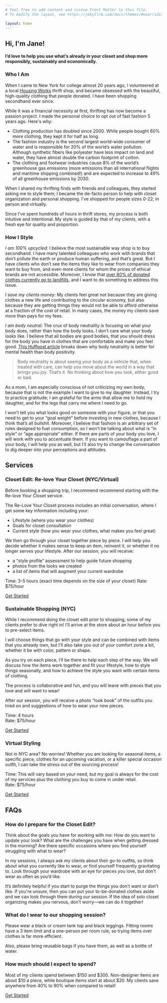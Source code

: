 ```yaml
---
# Feel free to add content and custom Front Matter to this file.
# To modify the layout, see https://jekyllrb.com/docs/themes/#overriding-theme-defaults

layout: home
---
```

<section>
<h2 data-header-item="about">Hi, I'm Jane!</h2>

<h4 class="text-center">I’d love to help you use what’s already in your closet and shop more responsibly, sustainably and economically.</h4>

<h3>Who I Am</h3>

<p>When I came to New York for college almost 20 years ago, I volunteered at a local <a href="https://www.housingworks.org/" target="_blank">Housing Works</a> thrift shop, and became obsessed with the beautiful, high-quality clothing that people donated. I have been shopping secondhand ever since.</p>

<p>While it was a financial necessity at first, thrifting has now become a passion project. I made the personal choice to opt out of fast fashion 5 years ago. Here's why:</p>

<ul>
<li>Clothing production has doubled since 2000. While people bought 60% more clothing, they kept it for half as long.</li>
<li>The fashion industry is the second largest world-wide consumer of water and is responsible for 20% of the world’s water pollution. Although synthetic fibers like polyester have less impact on land and water, they have almost double the carbon footprint of cotton.</li>
<li>The clothing and footwear industries cause 8% of the world’s greenhouse gas emissions (more emissions than all international flights and maritime shipping combined!) and are expected to increase to 49% of all greenhouse emissions by 2030.</li>
</ul>

<p>When I shared my thrifting finds with friends and colleagues, they started asking me to style them; I became the de-facto person to help with closet organization and personal shopping. I’ve shopped for people sizes 0-22, in person and virtually.</p>

<p id="services">Since I’ve spent hundreds of hours in thrift stores, my process is both intuitive and intentional. My style is guided by that of my clients, with a fresh eye for quality and proportion.</p>

<h3>How I Style</h3>

<p><em>I am 100% upcycled:</em> I believe the most sustainable way shop is to buy secondhand. I have many talented colleagues who work with brands that don’t pollute the earth or produce human suffering, and that’s great. But I have clients who don’t see the items they like to wear from companies they want to buy from, and even more clients for whom the prices of ethical brands are not accessible. Moreover, I know that <a href="https://scienceline.org/2018/06/the-troubled-second-life-of-donated-clothes/" target="blank">over 80% of donated clothes currently go to landfills</a>, and I want to do something to address this issue.</p>

<p><em>I save my clients money:</em> My clients feel great not because they are giving clothes a new life and contributing to the circular economy, but also because they are getting things they would not be able to afford otherwise at a fraction of the cost of retail. In many cases, the money my clients save more than pays for my fees.</p>

<p><em>I am body neutral:</em> The crux of body neutrality is focusing on what your body does, rather than how the body looks. I don’t care what your body looks like. I believe that all bodies are good bodies, that you should dress for the body you have in clothes that are comfortable and make you feel good. <a href="https://www.huffpost.com/entry/what-is-body-neutrality_n_5b61d8f9e4b0de86f49d31b4" target="_blank">This Huffpost article</a> breaks down why body neutrality is better for mental health than body positivity.</p>

<blockquote>Body neutrality is about seeing your body as a vehicle that, when treated with care, can help you move about the world in a way that brings you joy. That’s it. No thinking about how you look, either good or bad.</blockquote>

<p>As a mom, I am especially conscious of not criticizing my own body, because that is not the example I want to give to my daughter.  Instead, I try to practice gratitude; I am grateful for the arms that allow me to hold my daughter, and for the legs that carry me where I need to go.</p>

<p>I won’t tell you what looks good on someone with your figure, or that you need to get to your “goal weight” before investing in new clothes, because I think that’s all bullshit. Moreover, I believe that fashion is an arbitrary set of rules designed to fuel consumption, so I won’t be talking about what is “in style” or “age appropriate” either.  If there are parts of your body you love, I will work with you to accentuate them. If you want to camouflage a part of your body, I will help you as well, but I’ll also try to change the conversation to dig deeper into your perceptions and attitudes.</p>
</section>

<div class="services">

<h2 data-header-item="services">Services</h2>

<div class="service">

<h3>Closet Edit: Re-love Your Closet (NYC/Virtual)</h3>

<p>Before booking a shopping trip, I recommend recommend starting with the Re-love Your Closet service.</p>

<p>The Re-Love Your Closet process includes an initial conversation, where I get some key information including your:</p>

<ul>
<li>Lifestyle (where you wear your clothes)</li>
<li>Goals for closet consultation</li>
<li>Current style (how you wear your clothes, what makes you feel great)</li>
</ul>

<p>We then go through your closet together piece by piece. I will help you decide whether it makes sense to keep an item, reinvent it, or whether it no longer serves your lifestyle. After our session, you will receive:</p>

<ul>
<li>a “style profile” assessment to help guide future shopping</li>
<li>photos from the looks we created</li>
<li>a list of items that will augment your current wardrobe</li>
</ul>

<p>Time: 3-5 hours (exact time depends on the size of your closet)
Rate: $75/hour</p>

<a href="/start" class="button">Get Started</a>

</div>
<div class="service">

<h3>Sustainable Shopping (NYC)</h3>

<p>While I recommend doing the closet edit prior to shopping, some of my clients prefer to dive right in! I’ll arrive at the store about an hour before you to pre-select items.</p>

<p>I will choose things that go with your style and can be combined with items that you already own, but I’ll also take you out of your comfort zone a bit, whether it be with color, pattern or shape.</p>

<p>As you try on each piece, I’ll be there to help each step of the way. We will discuss how the items work together and fit your lifestyle, how to style things seasonally, and how to achieve the style you want with certain items of clothing.</p>

<p>The process is collaborative and fun, and you will leave with pieces that you love and will want to wear!</p>

<p>After our session, you will receive a photo “look book” of the outfits you tried on and suggestions of how to wear your new pieces.</p>

<p>Time: 4 hours<br/>
Rate: $75/hour</p>

<a href="/start" class="button">Get Started</a>

</div>

<div class="service">

<h3>Virtual Styling</h3>

<p>Not in NYC area? No worries! Whether you are looking for seasonal items, a specific piece, clothes for an upcoming vacation, or a killer special occasion outfit, I can take the stress out of the sourcing process!</p>

<p>Time: This will vary based on your need, but my goal is always for the cost of my services plus the clothing you buy to come in under retail.<br/>
Rate: $75/hour</p>

<a href="/start" class="button" id="faqs">Get Started</a>

</div>

</div>
<section>
<h2 data-header-item="faqs">FAQs</h2>

<h3>How do I prepare for the Closet Edit?</h3>

<p>Think about the goals you have for working with me: How do you want to update your look? What are the challenges you have when getting dressed in the morning? Are there specific occasions where you find yourself struggling with what to wear?</p>

<p>In my sessions, I always ask my clients about their go-to outfits, so think about what you currently like to wear, or find yourself frequently gravitating to. Look through your wardrobe with an eye for pieces you love, but don’t wear as often as you’d like.</p> 

<p>It’s definitely helpful if you start to purge the things you don’t want or don’t like. If you're unsure, then you can put your to-be-donated clothes aside and we can look through them during our session. If the idea of solo closet organizing makes you nervous, don’t worry—we can do it together!</p>

<h3>What do I wear to our shopping session?</h3>

<p>Please wear a black or cream tank top and black leggings. Fitting rooms have a 3 item limit and a one-person per room rule, so trying items over clothes is far more efficient.</p>

<p>Also, please bring reusable bags if you have them, as well as a bottle of water.</p>

<h3>How much should I expect to spend?</h3>

<p>Most of my clients spend between $150 and $300. Non-designer items are about $10 a piece, while boutique items start at about $20. My clients save anywhere from 40% to 90% when compared to retail!</p>

<a href="/start" class="button">Get Started</a>
</section>